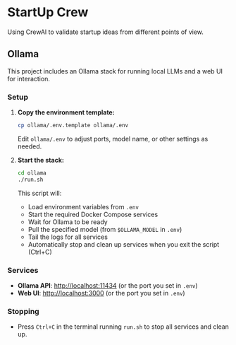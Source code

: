 # StartUp Crew

Using CrewAI to validate startup ideas from different points of view.

## Ollama

This project includes an Ollama stack for running local LLMs and a web UI for interaction.

### Setup

1. **Copy the environment template:**

   ```sh
   cp ollama/.env.template ollama/.env
   ```

   Edit `ollama/.env` to adjust ports, model name, or other settings as needed.

2. **Start the stack:**
   ```sh
   cd ollama
   ./run.sh
   ```
   This script will:
   - Load environment variables from `.env`
   - Start the required Docker Compose services
   - Wait for Ollama to be ready
   - Pull the specified model (from `$OLLAMA_MODEL` in `.env`)
   - Tail the logs for all services
   - Automatically stop and clean up services when you exit the script (Ctrl+C)

### Services

- **Ollama API**: [http://localhost:11434](http://localhost:11434) (or the port you set in `.env`)
- **Web UI**: [http://localhost:3000](http://localhost:3000) (or the port you set in `.env`)

### Stopping

- Press `Ctrl+C` in the terminal running `run.sh` to stop all services and clean up.
